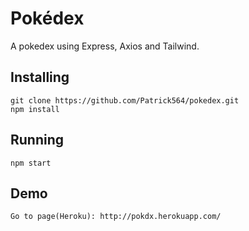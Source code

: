 # Pokédex
A pokedex using Express, Axios and Tailwind.

## Installing
```node
git clone https://github.com/Patrick564/pokedex.git
npm install
```

## Running
```node
npm start
```

## Demo
```
Go to page(Heroku): http://pokdx.herokuapp.com/
```
